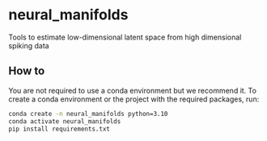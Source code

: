 # neural_manifolds
Tools to estimate low-dimensional latent space from high dimensional spiking data



## How to

You are not required to use a conda environment but we recommend it. To create a conda environment or the project with the required packages, run:

```bash
conda create -n neural_manifolds python=3.10
conda activate neural_manifolds
pip install requirements.txt
```
